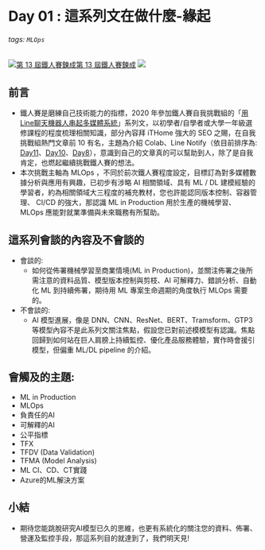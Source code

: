 # Day 01 : 這系列文在做什麼-緣起

###### tags: `MLOps`
[![](https://d1dwq032kyr03c.cloudfront.net/images/ironman_sticker/13/ai-and-data.png?sticker "第 13 屆鐵人賽鍊成")第 13 屆鐵人賽鍊成](https://ithelp.ithome.com.tw/users/20121130/ironman/4015)
[![](https://img.shields.io/badge/iThome%E9%90%B5%E4%BA%BA%E8%B3%BD2021-%E5%A8%81%E5%88%A9%E6%96%AF-blue)](https://ithelp.ithome.com.tw/articles/10258837)

## 前言


- 鐵人賽是磨練自己技術能力的指標，2020 年參加鐵人賽自我挑戰組的「[用Line聊天機器人串起多媒體系統](https://ithelp.ithome.com.tw/users/20121130/ironman/3131)」系列文，以初學者/自學者或大學一年級選修課程的程度梳理相關知識，部分內容拜 iTHome 強大的 SEO 之賜，在自我挑戰組熱門文章前 10 有名，主題為介紹 Colab、Line Notify（依目前排序為: [Day11](https://ithelp.ithome.com.tw/articles/10234373)、[Day10](https://ithelp.ithome.com.tw/articles/10234527)、[Day8](https://ithelp.ithome.com.tw/articles/10234115)），意識到自己的文章真的可以幫助到人，除了是自我肯定，也燃起繼續挑戰鐵人賽的想法。
- 本次挑戰主軸為 MLOps ，不同於前次鐵人賽程度設定，目標訂為對多媒體數據分析與應用有興趣，已初步有涉略 AI 相關領域、具有 ML / DL 建模經驗的學習者，約為相關領域大三程度的補充教材，您也許能認同版本控制、容器管理、 CI/CD 的強大，那認識 ML in Production 用於生產的機械學習、 MLOps 應能對就業準備與未來職務有所幫助。

## 這系列會談的內容及不會談的

- 會談的:
    - 如何從佈署機械學習至商業情境(ML in Production)，並關注佈署之後所需注意的資料品質、模型版本控制與剪枝、AI 可解釋力、錯誤分析、自動化 ML 到持續佈署，期待用 ML 專案生命週期的角度執行 MLOps 需要的。
- 不會談的:
    - AI 模型進展，像是 DNN、CNN、ResNet、BERT、Tramsform、GTP3 等模型內容不是此系列文關注焦點，假設您已對前述模模型有認識。焦點回歸到如何站在巨人肩膀上持續監控、優化產品服務體驗，實作時會援引模型，但偏重 ML/DL pipeline 的介紹。


## 會觸及的主題:
- ML in Production
- MLOps
- 負責任的AI
- 可解釋的AI
- 公平指標
- TFX
- TFDV (Data Validation)
- TFMA (Model Analysis)
- ML CI、CD、CT實踐
- Azure的ML解決方案



## 小結
- 期待您能跳脫研究AI模型已久的思維，也更有系統化的關注您的資料、佈署、營運及監控手段，那這系列目的就達到了，我們明天見!


